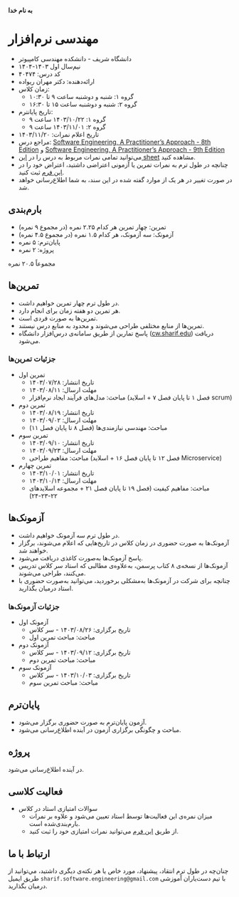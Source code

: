 **به نام خدا**
# مهندسی نرم‌افزار
- دانشگاه شریف - دانشکده مهندسی کامپیوتر
- نیم‌سال اول ۱۴۰۳-۱۴۰۴
- کد درس: ۴۰۴۷۴
- ارائه‌دهنده: دکتر مهران ریواده
- زمان کلاس:
  - گروه ۱: شنبه و دوشنبه ساعت ۹ تا ۱۰:۳۰
  - گروه ۲: شنبه و دوشنبه ساعت ۱۵ تا ۱۶:۳۰
- تاریخ پایانترم:
  - گروه ۱: ۱۴۰۳/۱۰/۲۲ ساعت ۹
  - گروه ۲: ۱۴۰۳/۱۱/۰۱ ساعت ۹ 
- تاریخ اعلام نمرات: ۱۴۰۳/‍۱۱/۲۰
- مراجع درس: [Software Engineering, A Practitioner’s Approach - 8th Edition](https://github.com/ssc-public/Software-Engineering/blob/main/educational-resources/books/Software%20Engineering%2C%20A%20Practitioner’s%20Approach%20-%208th%20Edition.pdf) و [Software Engineering, A Practitioner’s Approach - 9th Edition](https://github.com/ssc-public/Software-Engineering/blob/main/educational-resources/books/Software%20Engineering%2C%20A%20Practitioner's%20Approach%20-%209th%20Edition.pdf)
- می‌توانید تمامی نمرات مربوط به درس را در [این sheet](https://docs.google.com/spreadsheets/d/1zR-a_LEZWGVqEjwP7LrqVx5DUI7q-4mmCL4xl1WO1JI/edit?usp=sharing) مشاهده کنید.
- چنانچه در طول ترم به نمرات تمرین یا آزمونی اعتراضی داشتید، اعتراض خود را در [این فرم](https://docs.google.com/forms/d/e/1FAIpQLSf4jekmNVEE-86Sdn6XTYDcpqRKldkrOaPGZuolMZmqygx8zQ/viewform?usp=sf_link) ثبت کنید.
- در صورت تغییر در هر یک از موارد گفته شده در این سند، به شما اطلاع‌رسانی خواهد شد.

## بارم‌بندی
- تمرین: چهار تمرین هر کدام ۲.۲۵ نمره  (در مجموع ۹ نمره)
- آزمونک: سه آزمونک، هر کدام ۱.۵ نمره (در مجموع ۴.۵ نمره)
- پایان‌ترم: ۵ نمره
- پروژه: ۲ نمره

مجموعاً ۲۰.۵ نمره

## تمرین‌ها
- در طول ترم چهار تمرین خواهیم داشت.
- هر تمرین دو هفته زمان برای انجام دارد.
- تمرین‌ها به صورت فردی است.
- تمرین‌ها از منابع مختلفی طراحی می‌شوند و محدود به منابع درس نیستند.
- پاسخ تمارین از طریق سامانه‌ی درس‌افزار دانشگاه ([cw.sharif.edu](https://cw.sharif.edu/)) دریافت می‌شود.

### جزئیات تمرین‌ها
- تمرین اول
  - تاریخ انتشار: ۱۴۰۳/۰۷/۲۸
  - مهلت ارسال: ۱۴۰۳/۰۸/۱۱
  - مباحث: مدل‌های فرآیند ایجاد نرم‌افزار (فصل ۱ تا پایان فصل ۷ + اسلاید scrum)
- تمرین دوم
  - تاریخ انتشار: ۱۴۰۳/۰۸/۱۹
  - مهلت ارسال: ۱۴۰۳/۰۹/۰۲
  - مباحث: مهندسی نیازمندی‌ها (فصل ۸ تا پایان فصل ۱۱)
- تمرین سوم
  - تاریخ انتشار: ۱۴۰۳/۰۹/۱۰
  - مهلت ارسال: ۱۴۰۳/۰۹/۲۳
  - مباحث: مفاهیم طراحی (فصل ۱۲ تا پایان فصل ۱۶ + اسلاید Microservice)
- تمرین چهارم
  - تاریخ انتشار: ۱۴۰۳/۱۰/۰۱
  - مهلت ارسال: ۱۴۰۳/۱۰/۱۴
  - مباحث: مفاهیم کیفیت (فصل ۱۹ تا پایان فصل ۲۱ + مجموعه اسلایدهای ۲۲-۲۳-۲۴)
  
## آزمونک‌ها
- در طول ترم سه آزمونک خواهیم داشت.
- آزمونک‌ها به صورت حضوری در زمان کلاس در تاریخ‌هایی که اعلام می‌شوند، برگزار خواهند شد.
- پاسخ آزمونک‌ها به‌صورت کاغذی دریافت می‌شود.
- آزمونک‌ها از نسخه‌ی ۸ کتاب پرسمن، به‌علاوه‌ی مطالبی که استاد سر کلاس تدریس می‌کنند، طراحی می‌شوند.
- چنانچه برای شرکت در آزمونک‌ها به‌مشکلی برخوردید، می‌توانید به‌صورت حضوری با استاد درمیان بگذارید.

### جزئیات آزمونک‌ها
- آزمونک اول
  - تاریخ برگزاری: ۱۴۰۳/۰۸/۲۶ - سر کلاس
  - مباحث: مباحث تمرین اول
- آزمونک دوم
  - تاریخ برگزاری: ۱۴۰۳/۰۹/۱۲ - سر کلاس
  - مباحث: مباحث تمرین دوم
- آزمونک سوم
  - تاریخ برگزاری: ۱۴۰۳/۱۰/۰۳ - سر کلاس
  - مباحث: مباحث تمرین سوم
  
## پایان‌ترم
- آزمون پایان‌ترم به صورت حضوری برگزار می‌شود.
- مباحث و چگونگی برگزاری آزمون در آینده اطلاع‌رسانی می‌شود.

## پروژه
در آینده اطلاع‌رسانی می‌شود.

## فعالیت کلاسی
- سوالات امتیازی استاد در کلاس
  - میزان نمره‌ی این فعالیت‌ها توسط استاد تعیین می‌شود و علاوه بر نمرات بارم‌بندی‌شده است.
  - از طریق [این فرم](https://docs.google.com/forms/d/e/1FAIpQLSexpr7W-pkOzPuEc0HwPf0qWgyzk1seYXeEQKbevvpHClUc0A/viewform?usp=sf_link) می‌توانید نمرات امتیازی خود را ثبت کنید.

## ارتباط با ما
چنان‌چه در طول ترم انتقاد، پیشنهاد، مورد خاص یا هر نکته‌ی دیگری داشتید، مي‌توانید از طریق ایمیل `sharif.software.engineering@gmail.com` با تیم دست‌یاران آموزشی درمیان بگذارید.
